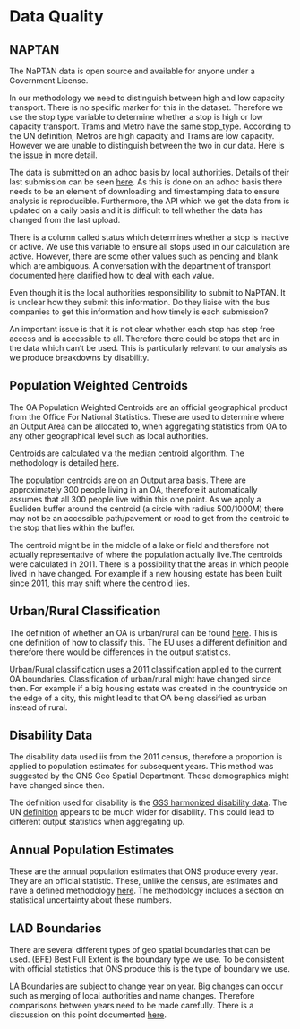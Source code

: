 # Data Quality

## NAPTAN

The NaPTAN data is open source and available for anyone under a Government License.

In our methodology we need to distinguish between high and low capacity transport. There is no specific marker for this in the dataset. Therefore we use the stop type variable to determine whether a stop is high or low capacity transport. Trams and Metro have the same stop_type. According to the UN definition, Metros are high capacity and Trams are low capacity. However we are unable to distinguish between the two in our data. Here is the [issue](https://github.com/ONSdigital/SDG_11.2.1/issues/207) in more detail.

The data is submitted on an adhoc basis by local authorities. Details of their last submission can be seen [here](https://naptan.app.dft.gov.uk/Reports/frmStopsSummaryReport). As this is done on an adhoc basis there needs to be an element of downloading and timestamping data to ensure analysis is reproducible. Furthermore, the API which we get the data from is updated on a daily basis and it is difficult to tell whether the data has changed from the last upload.

There is a column called status which determines whether a stop is inactive or active. We use this variable to ensure all stops used in our calculation are active. However, there are some other values such as pending and blank which are ambiguous. A conversation with the department of transport documented [here](https://github.com/ONSdigital/SDG_11.2.1/issues/178) clarified how to deal with each value.

Even though it is the local authorities responsibility to submit to NaPTAN. It is unclear how they submit this information. Do they liaise with the bus companies to get this information and how timely is each submission?

An important issue is that it is not clear whether each stop has step free access and is accessible to all. Therefore there could be stops that are in the data which can’t be used. This is particularly relevant to our analysis as we produce breakdowns by disability.

  
## Population Weighted Centroids

The OA Population Weighted Centroids are an official geographical product from the Office For National Statistics. These are used to determine where an Output Area can be allocated to, when aggregating statistics from OA to any other geographical level such as local authorities.

Centroids are calculated via the median centroid algorithm. The methodology is detailed [here](https://geoportal.statistics.gov.uk/documents/population-weighted-centroids-guidance/explore).

The population centroids are on an Output area basis. There are approximately 300 people living in an OA, therefore it automatically assumes that all 300 people live within this one point. As we apply a Eucliden buffer around the centroid (a circle with radius 500/1000M) there may not be an accessible path/pavement or road to get from the centroid to the stop that lies within the buffer.

The centroid might be in the middle of a lake or field and therefore not actually representative of where the population actually live.The centroids were calculated in 2011. There is a possibility that the areas in which people lived in have changed. For example if a new housing estate has been built since 2011, this may shift where the centroid lies.

  
## Urban/Rural Classification

The definition of whether an OA is urban/rural can be found [here](https://www.ons.gov.uk/methodology/geography/geographicalproducts/ruralurbanclassifications/2011ruralurbanclassification). This is one definition of how to classify this. The EU uses a different definition and therefore there would be differences in the output statistics.

Urban/Rural classification uses a 2011 classification applied to the current OA boundaries. Classification of urban/rural might have changed since then. For example if a big housing estate was created in the countryside on the edge of a city, this might lead to that OA being classified as urban instead of rural.

  
## Disability Data

The disability data used iis from the 2011 census, therefore a proportion is applied to population estimates for subsequent years. This method was suggested by the ONS Geo Spatial Department. These demographics might have changed since then.

The definition used for disability is the [GSS harmonized disability data](https://gss.civilservice.gov.uk/policy-store/measuring-disability-for-the-equality-act-2010/). The UN [definition](https://unstats.un.org/sdgs/metadata/files/Metadata-11-02-01.pdf) appears to be much wider for disability. This could lead to different output statistics when aggregating up.

## Annual Population Estimates

These are the annual population estimates that ONS produce every year. They are an official statistic. These, unlike the census, are estimates and have a defined methodology [here](https://www.ons.gov.uk/peoplepopulationandcommunity/populationandmigration/populationestimates/methodologies/measuresofstatisticaluncertaintysummary). The methodology includes a section on statistical uncertainty about these numbers.

## LAD Boundaries

There are several different types of geo spatial boundaries that can be used. (BFE) Best Full Extent is the boundary type we use. To be consistent with official statistics that ONS produce this is the type of boundary we use.

LA Boundaries are subject to change year on year. Big changes can occur such as merging of local authorities and name changes. Therefore comparisons between years need to be made carefully. There is a discussion on this point documented [here](https://github.com/ONSdigital/SDG_11.2.1/issues/152).

  
